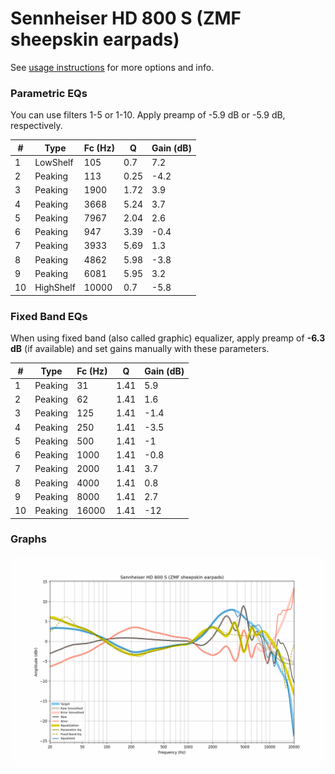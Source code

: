 # Sennheiser HD 800 S (ZMF sheepskin earpads)
See [usage instructions](https://github.com/jaakkopasanen/AutoEq#usage) for more options and info.

### Parametric EQs
You can use filters 1-5 or 1-10. Apply preamp of -5.9 dB or -5.9 dB, respectively.

|   # | Type      |   Fc (Hz) |    Q |   Gain (dB) |
|-----|-----------|-----------|------|-------------|
|   1 | LowShelf  |       105 | 0.7  |         7.2 |
|   2 | Peaking   |       113 | 0.25 |        -4.2 |
|   3 | Peaking   |      1900 | 1.72 |         3.9 |
|   4 | Peaking   |      3668 | 5.24 |         3.7 |
|   5 | Peaking   |      7967 | 2.04 |         2.6 |
|   6 | Peaking   |       947 | 3.39 |        -0.4 |
|   7 | Peaking   |      3933 | 5.69 |         1.3 |
|   8 | Peaking   |      4862 | 5.98 |        -3.8 |
|   9 | Peaking   |      6081 | 5.95 |         3.2 |
|  10 | HighShelf |     10000 | 0.7  |        -5.8 |

### Fixed Band EQs
When using fixed band (also called graphic) equalizer, apply preamp of **-6.3 dB** (if available) and set gains manually with these parameters.

|   # | Type    |   Fc (Hz) |    Q |   Gain (dB) |
|-----|---------|-----------|------|-------------|
|   1 | Peaking |        31 | 1.41 |         5.9 |
|   2 | Peaking |        62 | 1.41 |         1.6 |
|   3 | Peaking |       125 | 1.41 |        -1.4 |
|   4 | Peaking |       250 | 1.41 |        -3.5 |
|   5 | Peaking |       500 | 1.41 |        -1   |
|   6 | Peaking |      1000 | 1.41 |        -0.8 |
|   7 | Peaking |      2000 | 1.41 |         3.7 |
|   8 | Peaking |      4000 | 1.41 |         0.8 |
|   9 | Peaking |      8000 | 1.41 |         2.7 |
|  10 | Peaking |     16000 | 1.41 |       -12   |

### Graphs
![](./Sennheiser%20HD%20800%20S%20(ZMF%20sheepskin%20earpads).png)
